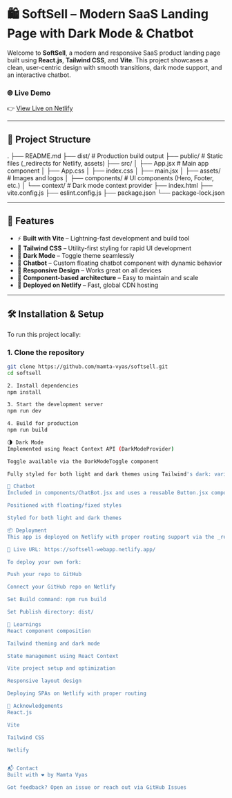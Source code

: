 # 🛍️ SoftSell – Modern SaaS Landing Page with Dark Mode & Chatbot

Welcome to **SoftSell**, a modern and responsive SaaS product landing page built using **React.js**, **Tailwind CSS**, and **Vite**. This project showcases a clean, user-centric design with smooth transitions, dark mode support, and an interactive chatbot.

### 🌐 Live Demo

👉 [View Live on Netlify](https://softsell-webapp.netlify.app/)

---

## 📁 Project Structure

.
├── README.md
├── dist/ # Production build output
├── public/ # Static files (_redirects for Netlify, assets)
├── src/
│ ├── App.jsx # Main app component
│ ├── App.css
│ ├── index.css
│ ├── main.jsx
│ ├── assets/ # Images and logos
│ ├── components/ # UI components (Hero, Footer, etc.)
│ └── context/ # Dark mode context provider
├── index.html
├── vite.config.js
├── eslint.config.js
├── package.json
└── package-lock.json


---

## 🚀 Features

- ⚡ **Built with Vite** – Lightning-fast development and build tool
- 🎨 **Tailwind CSS** – Utility-first styling for rapid UI development
- 🌙 **Dark Mode** – Toggle theme seamlessly
- 🤖 **Chatbot** – Custom floating chatbot component with dynamic behavior
- 📱 **Responsive Design** – Works great on all devices
- 🧩 **Component-based architecture** – Easy to maintain and scale
- 🔗 **Deployed on Netlify** – Fast, global CDN hosting

---

## 🛠️ Installation & Setup

To run this project locally:

### 1. Clone the repository

```bash
git clone https://github.com/mamta-vyas/softsell.git
cd softsell

2. Install dependencies
npm install

3. Start the development server
npm run dev

4. Build for production
npm run build

🌗 Dark Mode
Implemented using React Context API (DarkModeProvider)

Toggle available via the DarkModeToggle component

Fully styled for both light and dark themes using Tailwind's dark: variant

💬 Chatbot
Included in components/ChatBot.jsx and uses a reusable Button.jsx component

Positioned with floating/fixed styles

Styled for both light and dark themes

📦 Deployment
This app is deployed on Netlify with proper routing support via the _redirects file.

🔗 Live URL: https://softsell-webapp.netlify.app/

To deploy your own fork:

Push your repo to GitHub

Connect your GitHub repo on Netlify

Set Build command: npm run build

Set Publish directory: dist/

🧠 Learnings
React component composition

Tailwind theming and dark mode

State management using React Context

Vite project setup and optimization

Responsive layout design

Deploying SPAs on Netlify with proper routing

🙌 Acknowledgements
React.js

Vite

Tailwind CSS

Netlify


📬 Contact
Built with ❤️ by Mamta Vyas

Got feedback? Open an issue or reach out via GitHub Issues
